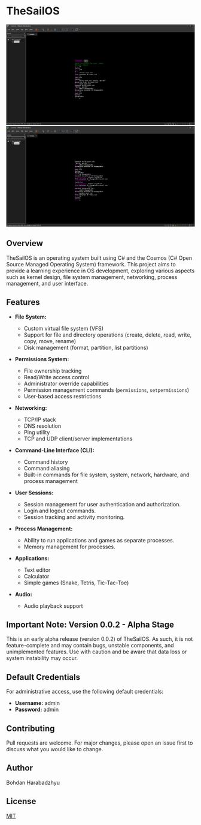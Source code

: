 # TheSailOS
![Image 1](Images/Screen1.png)
![Image 2](Images/Screen2.png)

## Overview

TheSailOS is an operating system built using C# and the Cosmos (C# Open Source Managed Operating System) framework. This project aims to provide a learning experience in OS development, exploring various aspects such as kernel design, file system management, networking, process management, and user interface.

## Features

- **File System:**
    - Custom virtual file system (VFS)
    - Support for file and directory operations (create, delete, read, write, copy, move, rename)
    - Disk management (format, partition, list partitions)

- **Permissions System:**
    - File ownership tracking
    - Read/Write access control
    - Administrator override capabilities
    - Permission management commands (`permissions`, `setpermissions`)
    - User-based access restrictions

- **Networking:**
    - TCP/IP stack
    - DNS resolution
    - Ping utility
    - TCP and UDP client/server implementations

- **Command-Line Interface (CLI):**
    - Command history
    - Command aliasing
    - Built-in commands for file system, system, network, hardware, and process management

- **User Sessions:**
    - Session management for user authentication and authorization.
    - Login and logout commands.
    - Session tracking and activity monitoring.

- **Process Management:**
    - Ability to run applications and games as separate processes.
    - Memory management for processes.

- **Applications:**
    - Text editor
    - Calculator
    - Simple games (Snake, Tetris, Tic-Tac-Toe)

- **Audio:**
    - Audio playback support

## Important Note: Version 0.0.2 - Alpha Stage

This is an early alpha release (version 0.0.2) of TheSailOS. As such, it is not feature-complete and may contain bugs, unstable components, and unimplemented features. Use with caution and be aware that data loss or system instability may occur.

## Default Credentials

For administrative access, use the following default credentials:

- **Username:** admin
- **Password:** admin

## Contributing

Pull requests are welcome. For major changes, please open an issue first to discuss what you would like to change.

## Author

Bohdan Harabadzhyu

## License

[MIT](https://choosealicense.com/licenses/mit/)